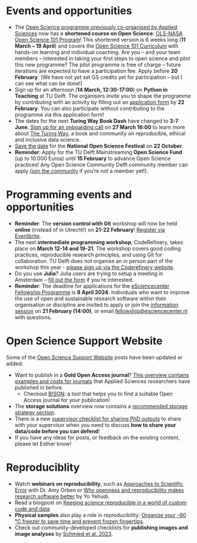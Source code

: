 # Events and opportunities

* The [Open Science programme previously co-organised by Applied Sciences](https://intranet.tudelft.nl/-/open-life-science-programme) now has a **shortened course on Open Science**: [OLS-NASA Open Science 101 Program](https://openlifesci.org/nasa)! This shortened version is 6 weeks long (**11 March – 19 April**) and covers the [Open Science 101 Curriculum](https://nasa.github.io/Transform-to-Open-Science/take-os101/) with hands-on learning and individual coaching. Are you – and your team members – interested in taking your first steps to open science and pilot this new programme? The pilot programme is free of charge – future iterations are expected to have a participation fee. Apply before **20 February**. (We have not yet set GS credits yet for participation – but I can see what can be done!)
* Sign up for an afternoon (**14 March, 12:30-17:00**) on **Python in Teaching** at TU Delft. The organisers invite you to shape the programme by contributing with an activity by filling out an [application form]( https://www.tudelft.nl/evenementen/2024/teaching-academy/python-in-teaching-14-march) by **22 February**. You can also participate without contributing to the programme via this application form!
* The dates for the next **Turing Way Book Dash** have changed to **3-7 June**. [Sign up for an onboarding call](https://turing-uk.zoom.us/meeting/register/tJcscO6vpjIrGdKaQ_LeSBYr4XVZpMYmEjho#/registration) on **27 March 16:00** to learn more about [The Turing Way](https://the-turing-way.netlify.app/index.html), a book and community on reproducible, ethical and inclusive data science.
* [Save the date]( https://www.openscience.nl/en/news/save-the-date-national-open-science-festival-will-take-place-on-22-october-2024) for the **National Open Science Festival** on **22 October**.
* **Reminder**: Apply for the TU Delft Mainstreaming **Open Science Fund** (up to 10.000 Euros) until **15 February** to advance Open Science practices! Any Open Science Community Delft community member can apply ([join the community](https://docs.google.com/forms/d/e/1FAIpQLSf2Cha-gy0J5mLzMvlTjT66XLn-c0TBo5FxYG0-JC9TE5aMBw/viewform) if you’re not a member yet!). 

# Programming events and opportunities

* **Reminder**: The **version control with Git** workshop will now be held **online** (instead of in Utrecht!) on **21-22 February**! 
[Register via Eventbrite](https://community.data.4tu.nl/2023/12/07/workshop-on-versioning-control-with-git/).
* The next **intermediate programming workshop**, CodeRefinery, takes place on **March 12-14 and 19-21**. 
The workshop covers good coding practices, reproducible research principles, and using Git for collaboration.
TU Delft does not organise an in person part of the workshop this year - [please sign up via the Coderefinery website](https://coderefinery.github.io/2024-03-12-workshop/).
* Do you use **Julia**? Julia users are trying to setup a meeting in Amsterdam – [fill out the form](https://forms.gle/CDTVtBoC3iRD6dJt9) if you’re interested.  
* **Reminder**: The deadline for applications for the [eSciencecenter Fellowship Programme](https://www.esciencecenter.nl/fellowship-programme/) is **8 April 2024**. 
Individuals who want to improve the use of open and sustainable research software within their organisation or discipline are invited to apply or join the [information session](https://www.eventbrite.nl/e/the-escience-center-fellowship-programme-information-session-tickets-765130936227) on **21 February (14:00)**, or email fellowship@esciencecenter.nl with questions.

# Open Science Support Website
Some of the [Open Science Support Website](https://estherplomp.github.io/TNW-OS-support/) posts have been updated or added: 
*	Want to publish in a **Gold Open Access journal**? [This overview contains examples and costs for journals](https://estherplomp.github.io/TNW-OS-support/posts/Open-access-TNW/) that Applied Sciences researchers have published in before.
    * Checkout [B!SON](https://service.tib.eu/bison/): a tool that helps you to find a suitable Open Access journal for your publication!
*	The **storage solutions** overview now contains a [recommended storage strategy section](https://estherplomp.github.io/TNW-OS-support/posts/storage-solutions/#storage-strategy-during-the-project).
* There is a new [supervisor checklist for sharing PhD outputs](https://estherplomp.github.io/TNW-OS-support/posts/data-sharing-how-PhD-supervisor/) to share with your supervisor when you need to discuss **how to share your data/code before you can defend**!
* If you have any ideas for posts, or feedback on the existing content, please let Esther know!

# Reproduciblity
* Watch **webinars on reproducibility**, such as [Approaches to Scientific Error](https://www.youtube.com/watch?v=jNQky95-lhY) with Dr. Amy Orben or [Why openness and reproducibility makes research software better](https://www.youtube.com/watch?v=abij6ITfpUA) by Yo Yehudi.
* Read a blogpost on [Keeping science reproducible in a world of custom code and data](https://arstechnica.com/science/2021/11/keeping-science-reproducible-in-a-world-of-custom-code-and-data/)
*	**Physical samples** also play a role in reproducibility: [Organize your –80 °C freezer to save time and prevent frozen fingertips](https://www.nature.com/articles/d41586-024-00031-w). 
* Check out community-developed checklists for **publishing images and image analyses** by [Schmied et al. 2023](https://doi.org/10.1038/s41592-023-01987-9).
